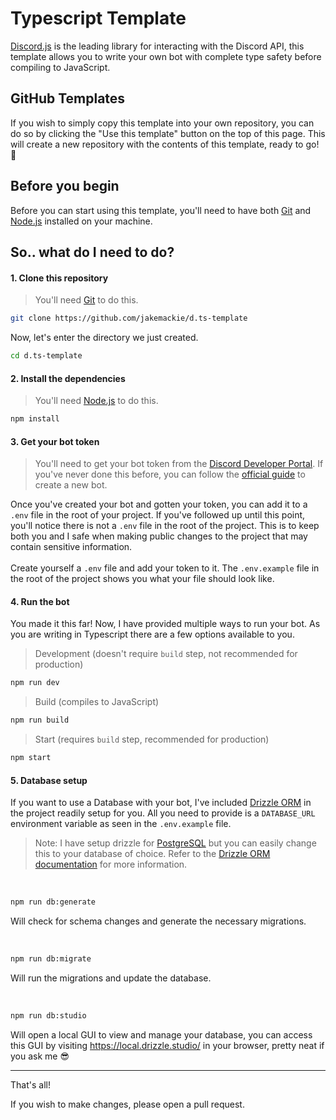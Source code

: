 # Typescript Template
[Discord.js](https://discord.js.org/) is the leading library for interacting with the Discord API, this template allows you to write your own bot with complete type safety before compiling to JavaScript.

## GitHub Templates
If you wish to simply copy this template into your own repository, you can do so by clicking the "Use this template" button on the top of this page. This will create a new repository with the contents of this template, ready to go! 🚀

## Before you begin
Before you can start using this template, you'll need to have both [Git](https://git-scm.com/) and [Node.js](https://nodejs.org/en/) installed on your machine.

## So.. what do I need to do?
#### 1. Clone this repository
> You'll need [Git](https://git-scm.com/) to do this.
```bash
git clone https://github.com/jakemackie/d.ts-template
```
Now, let's enter the directory we just created.
```bash
cd d.ts-template
```

#### 2. Install the dependencies
> You'll need [Node.js](https://nodejs.org/en/) to do this.
```bash
npm install
```

#### 3. Get your bot token
> You'll need to get your bot token from the [Discord Developer Portal](https://discord.com/developers/applications). If you've never done this before, you can follow the [official guide](https://discordjs.guide/preparations/setting-up-a-bot-application.html#creating-your-bot) to create a new bot.

Once you've created your bot and gotten your token, you can add it to a `.env` file in the root of your project. If you've followed up until this point, you'll notice there is not a `.env` file in the root of the project. This is to keep both you and I safe when making public changes to the project that may contain sensitive information.
<br />
<br />
Create yourself a `.env` file and add your token to it. The `.env.example` file in the root of the project shows you what your file should look like.

#### 4. Run the bot
You made it this far! Now, I have provided multiple ways to run your bot. As you are writing in Typescript there are a few options available to you.

> Development (doesn't require `build` step, not recommended for production)
```bash
npm run dev
```
> Build (compiles to JavaScript)
```bash
npm run build
```
> Start (requires `build` step, recommended for production)
```bash
npm start
```

#### 5. Database setup
If you want to use a Database with your bot, I've included [Drizzle ORM](https://orm.drizzle.team/) in the project readily setup for you. All you need to provide is a `DATABASE_URL` environment variable as seen in the `.env.example` file.
> Note: I have setup drizzle for [PostgreSQL](https://www.postgresql.org/) but you can easily change this to your database of choice. Refer to the [Drizzle ORM documentation](https://orm.drizzle.team/docs/overview) for more information.

<br />

```bash
npm run db:generate
```
Will check for schema changes and generate the necessary migrations.

<br />

```bash
npm run db:migrate
```
Will run the migrations and update the database.

<br />

```bash
npm run db:studio
```
Will open a local GUI to view and manage your database, you can access this GUI by visiting https://local.drizzle.studio/ in your browser, pretty neat if you ask me 😎

---
That's all!

If you wish to make changes, please open a pull request.

